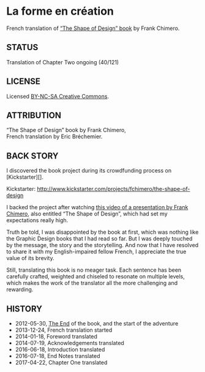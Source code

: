 La forme en création
====================

French translation of [“The Shape of Design” book][BOOK]
by Frank Chimero.

[BOOK]: https://shapeofdesignbook.com/

## STATUS ##

Translation of Chapter Two ongoing (40/121)

## LICENSE ##

Licensed [BY-NC-SA Creative Commons][LICENSE].

[LICENSE]: http://creativecommons.org/licenses/by-nc-sa/3.0/

## ATTRIBUTION ##

“The Shape of Design” book by Frank Chimero,  
French translation by Eric Bréchemier.

## BACK STORY ##

I discovered the book project during its crowdfunding process
on [Kickstarter][].

Kickstarter: http://www.kickstarter.com/projects/fchimero/the-shape-of-design

I backed the project after watching
[this video of a presentation by Frank Chimero][VIDEO],
also entitled “The Shape of Design”,
which had set my expectations really high.

[VIDEO]: http://vimeo.com/17084347

Truth be told, I was disappointed by the book at first, which
was nothing like the Graphic Design books that I had read so far.
But I was deeply touched by the message, the story and the storytelling.
And now that I have resolved to share it with my English-impaired fellow
French, I appreciate the true value of its brevity.

Still, translating this book is no meager task. Each sentence has been
carefully crafted, weighted and chiseled to resonate on multiple levels,
which makes the work of the translator all the more challenging and rewarding.

## HISTORY ##

* 2012-05-30, [The End][THE_END]
  of the book, and the start of the adventure
* 2013-12-24, French translation started
* 2014-01-18, Foreword translated
* 2014-07-19, Acknowledgements translated
* 2016-06-18, Introduction translated
* 2016-07-18, End Notes translated
* 2017-04-22, Chapter One translated

[THE_END]: http://www.kickstarter.com/projects/fchimero/the-shape-of-design/posts/236908
